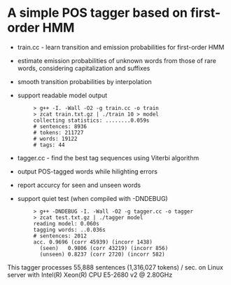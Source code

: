 A simple POS tagger based on first-order HMM
===
+ train.cc - learn transition and emission probabilities for first-order HMM
 - estimate emission probabilities of unknown words from those of rare words, considering capitalization and suffixes
 - smooth transition probabilities by interpolation
 - support readable model output

            > g++ -I. -Wall -O2 -g train.cc -o train
            > zcat train.txt.gz | ./train 10 > model
            collecting statistics: ........0.059s
            # sentences: 8936
            # tokens: 211727
            # words: 19122
            # tags: 44
  
+ tagger.cc - find the best tag sequences using Viterbi algorithm
 - output POS-tagged words while hilighting errors
 - report accurcy for seen and unseen words
 - support quiet test (when compiled with -DNDEBUG)

            > g++ -DNDEBUG -I. -Wall -O2 -g tagger.cc -o tagger
            > zcat test.txt.gz | ./tagger model
            reading model: 0.060s
            tagging words: ..0.036s
            # sentences: 2012
            acc. 0.9696 (corr 45939) (incorr 1438)
              (seen)   0.9806 (corr 43219) (incorr 856)
              (unseen) 0.8237 (corr 2720) (incorr 582)
 
This tagger processes 55,888 sentences (1,316,027 tokens) / sec. on Linux server with Intel(R) Xeon(R) CPU E5-2680 v2 @ 2.80GHz
